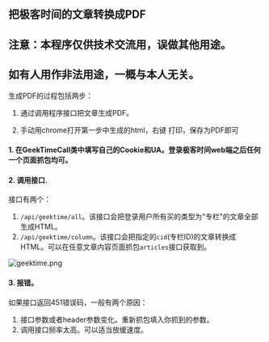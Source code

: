 ## 把极客时间的文章转换成PDF

## 注意：本程序仅供技术交流用，误做其他用途。
## 如有人用作非法用途，一概与本人无关。

生成PDF的过程包括两步：

1. 通过调用程序接口把文章生成PDF。

2. 手动用chrome打开第一步中生成的html，右键 打印，保存为PDF即可


#### 1. 在GeekTimeCall类中填写自己的Cookie和UA。登录极客时间web端之后任何一个页面抓包均可。

#### 2. 调用接口.

接口有两个：

1. `/api/geektime/all`。该接口会把登录用户所有买的类型为"专栏"的文章全部生成HTML。
2. `/api/geektime/column`。该接口会把指定的`cid`(专栏ID)的文章转换成HTML。可以在任意文章内容页面抓包`articles`接口获取到。

![geektime.png](https://i.loli.net/2019/09/25/JBYlaTeZOjuvd5V.png)

#### 3. 报错。

如果接口返回451错误码，一般有两个原因：
1. 接口参数或者header参数变化。重新抓包填入你抓到的参数。
2. 调用接口频率太高。可以适当放缓速度。



